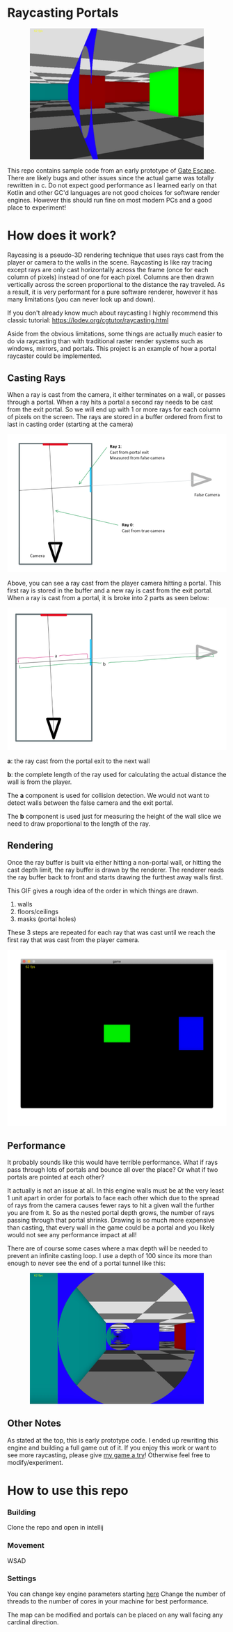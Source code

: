 
# Raycasting Portals

<p align="center">
  <img width=400 src="photos/game1.gif">
</p>

This repo contains sample code from an early prototype of [Gate Escape](https://blog.sb1.io/gateescape/). There are likely bugs and other issues since the actual game was totally rewritten in c. Do not expect good performance as I learned early on that Kotlin and other GC'd languages are not good choices for software render engines. However this should run fine on most modern PCs and a good place to experiment! 

# How does it work?

Raycasing is a pseudo-3D rendering technique that uses rays cast from the player or camera to the walls in the scene. Raycasting is like ray tracing except rays are only cast horizontally across the frame (once for each column of pixels) instead of one for each pixel. Columns are then drawn vertically across the screen proportional to the distance the ray traveled. As a result, it is very performant for a pure software renderer, however it has many limitations (you can never look up and down).

If you don't already know much about raycasting I highly recommend this classic tutorial: https://lodev.org/cgtutor/raycasting.html 

Aside from the obvious limitations, some things are actually much easier to do via raycasting than with traditional raster render systems such as windows, mirrors, and portals. This project is an example of how a portal raycaster could be implemented. 

## Casting Rays 

When a ray is cast from the camera, it either terminates on a wall, or passes through a portal. When a ray hits a portal a second ray needs to be cast from the exit portal. So we will end up with 1 or more rays for each column of pixels on the screen. The rays are stored in a buffer ordered from first to last in casting order (starting at the camera)

<p align="center">
  <img src="photos/diagram0.png">
</p>
Above, you can see a ray cast from the player camera hitting a portal. This first ray is stored in the buffer and a new ray is cast from the exit portal. When a ray is cast from a portal, it is broke into 2 parts as seen below:

<p align="center">
  <img src="photos/diagram1.png">
</p>

**a**: the ray cast from the portal exit to the next wall

**b**: the complete length of the ray used for calculating the actual distance the wall is from the player. 

The **a** component is used for collision detection. We would not want to detect walls between the false camera and the exit portal. 

The **b** component is used just for measuring the height of the wall slice we need to draw proportional to the length of the ray. 

## Rendering 

Once the ray buffer is built via either hitting a non-portal wall, or hitting the cast depth limit, the ray buffer is drawn by the renderer. The renderer reads the ray buffer back to front and starts drawing the furthest away walls first. 

This GIF gives a rough idea of the order in which things are drawn.

1. walls
2. floors/ceilings 
3. masks (portal holes)

These 3 steps are repeated for each ray that was cast until we reach the first ray that was cast from the player camera.  

<p align="center">
  <img src="photos/renderOrder.gif">
</p>

## Performance 

It probably sounds like this would have terrible performance. What if rays pass through lots of portals and bounce all over the place? Or what if two portals are pointed at each other? 

It actually is not an issue at all. In this engine walls must be at the very least 1 unit apart in order for portals to face each other which due to the spread of rays from the camera causes fewer rays to hit a given wall the further you are from it. So as the nested portal depth grows, the number of rays passing through that portal shrinks. Drawing is so much more expensive than casting, that every wall in the game could be a portal and you likely would not see any performance impact at all!

There are of course some cases where a max depth will be needed to prevent an infinite casting loop. I use a depth of 100 since its more than enough to never see the end of a portal tunnel like this:

<p align="center">
  <img width=400 src="photos/game0.gif">
</p>

## Other Notes

As stated at the top, this is early prototype code. I ended up rewriting this engine and building a full game out of it. If you enjoy this work or want to see more raycasting, please give [my game a try](https://blog.sb1.io/gateescape/)! Otherwise feel free to modify/experiment. 

# How to use this repo

### Building
Clone the repo and open in intellij

### Movement
WSAD

### Settings
You can change key engine parameters starting [here](https://github.com/gh123man/Raycaster/blob/master/src/Game.kt#L28)
Change the number of threads to the number of cores in your machine for best performance. 

The map can be modified and portals can be placed on any wall facing any cardinal direction. 